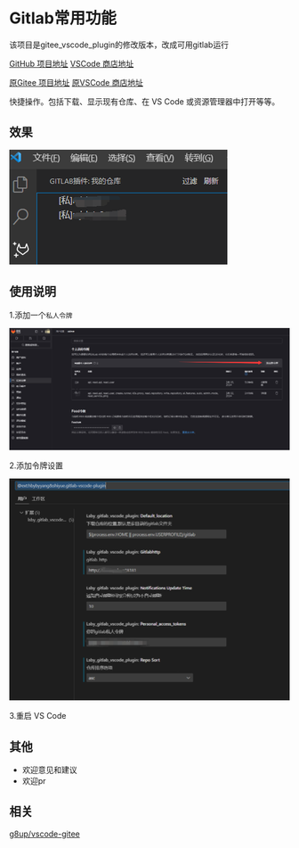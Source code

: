# Gitlab常用功能
该项目是gitee_vscode_plugin的修改版本，改成可用gitlab运行

[GitHub 项目地址](https://github.com/OctoberShiyue/gitee_vscode_plugin)
[VSCode 商店地址](https://marketplace.visualstudio.com/items?itemName=shiyue1023261581.gitlab-vscode-plugins)

[原Gitee 项目地址](https://gitee.com/hbybyyang/gitee_vscode_plugin)
[原VSCode 商店地址](https://marketplace.visualstudio.com/items?itemName=hbybyyang.gitee-vscode-plugin)

快捷操作。包括下载、显示现有仓库、在 VS Code 或资源管理器中打开等等。

## 效果

![效果图](doc/效果图A.png)

## 使用说明

1.添加一个`私人令牌`

![使用1](doc/使用1A.png)

2.添加令牌设置

![使用2](doc/使用2.png)

3.重启 VS Code

## 其他

- 欢迎意见和建议
- 欢迎pr

## 相关

[g8up/vscode-gitee](https://gitee.com/g8up/vscode-gitee)
